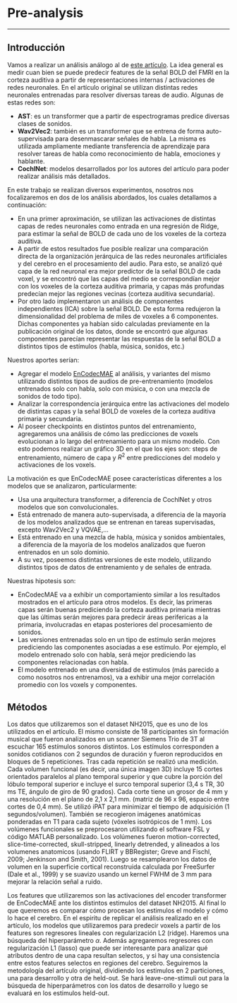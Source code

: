 # Pre-analysis
--------------

## Introducción
Vamos a realizar un análisis análogo al de [este artículo](https://journals.plos.org/plosbiology/article?id=10.1371/journal.pbio.3002366#sec021).
La idea general es medir cuan bien se puede predecir features de la señal BOLD del FMRI en la corteza auditiva a partir de representaciones internas / activaciones de redes neuronales.
En el artículo original se utilizan distintas redes neuronales entrenadas para resolver diversas tareas de audio. Algunas de estas redes son:
- **AST**: es un transformer que a partir de espectrogramas predice diversas clases de sonidos.
- **Wav2Vec2**: también es un transformer que se entrena de forma auto-supervisada para desenmascarar señales de habla. La misma es utilizada ampliamente mediante transferencia de aprendizaje para resolver tareas de habla como reconocimiento de habla, emociones y hablante.
- **CochlNet**: modelos desarrollados por los autores del artículo para poder realizar análisis más detallados.

En este trabajo se realizan diversos experimentos, nosotros nos focalizaremos en dos de los análisis abordados, los cuales detallamos a continuación: 
- En una primer aproximación, se utilizan las activaciones de distintas capas de redes neuronales como entrada en una regresión de Ridge, para estimar la señal de BOLD de cada uno de los voxeles de la corteza auditiva.
- A partir de estos resultados fue posible realizar una comparación directa de la organización jerárquica de las redes neuronales artificiales y del cerebro en el procesamiento del audio. Para esto, se analizó qué capa de la red neuronal era mejor predictor de la señal BOLD de cada voxel, y se encontró que las capas del medio se correspondían mejor con los voxeles de la corteza auditiva primaria, y capas más profundas predecían mejor las regiones vecinas (corteza auditiva secundaria).
- Por otro lado implementaron un análisis de componentes independientes (ICA) sobre la señal BOLD. De esta forma redujeron la dimensionalidad del problema de miles de voxeles a 6 componentes. Dichas componentes ya habían sido calculadas previamente en la publicación original de los datos, donde se encontró que algunas componentes parecían representar las respuestas de la señal BOLD a distintos tipos de estímulos (habla, música, sonidos, etc.)

Nuestros aportes serían:
- Agregar el modelo [EnCodecMAE](https://arxiv.org/abs/2309.07391) al análisis, y variantes del mismo utilizando distintos tipos de audios de pre-entrenamiento (modelos entrenados solo con habla, solo con música, o con una mezcla de sonidos de todo tipo).
- Analizar la correspondencia jerárquica entre las activaciones del modelo de distintas capas y la señal BOLD de voxeles de la corteza auditiva primaria y secundaria.
- Al poseer checkpoints en distintos puntos del entrenamiento, agregaremos una análisis de cómo las predicciones de voxels evolucionan a lo largo del entrenamiento para un mismo modelo. Con esto podemos realizar un gráfico 3D en el que los ejes son: steps de entrenamiento, número de capa y $R^2$ entre predicciones del modelo y activaciones de los voxels.

La motivación es que EnCodecMAE posee características diferentes a los modelos que se analizaron, particularmente:
- Usa una arquitectura transformer, a diferencia de CochlNet y otros modelos que son convolucionales.
- Está entrenado de manera auto-supervisada, a diferencia de la mayoría de los modelos analizados que se entrenan en tareas supervisadas, excepto Wav2Vec2 y VQVAE,...
- Está entrenado en una mezcla de habla, música y sonidos ambientales, a diferencia de la mayoría de los modelos analizados que fueron entrenados en un solo dominio.
- A su vez, poseemos distintas versiones de este modelo, utilizando distintos tipos de datos de entrenamiento y de señales de entrada.

Nuestras hipotesis son:
- EnCodecMAE va a exhibir un comportamiento similar a los resultados mostrados en el artículo para otros modelos. Es decir, las primeras capas serán buenas prediciendo la corteza auditiva primaria mientras que las últimas serán mejores para predecir áreas perifericas a la primaria, involucradas en etapas posteriores del procesamiento de sonidos.
- Las versiones entrenadas solo en un tipo de estímulo serán mejores prediciendo las componentes asociadas a ese estímulo. Por ejemplo, el modelo entrenado solo con habla, será mejor prediciendo las componentes relacionadas con habla.
- El modelo entrenado en una diversidad de estimulos (más parecido a como nosotros nos entrenamos), va a exhibir una mejor correlación promedio con los voxels y componentes.

## Métodos

Los datos que utilizaremos son el dataset NH2015, que es uno de los utilizados en el artículo. El mismo consiste de 18 participantes sin formación musical que fueron analizados en un scanner Siemens Trio de 3T al escuchar 165 estímulos sonoros distintos. Los estímulos corresponden a sonidos cotidianos con 2 segundos de duración y fueron reproducidos en bloques de 5 repeticiones. Tras cada repetición se realizó una medición. Cada volumen funcional (es decir, una única imagen 3D) incluye 15 cortes orientados paralelos al plano temporal superior y que cubre la porción del lóbulo temporal superior e incluye el surco temporal superior (3,4 s TR, 30 ms TE, ángulo de giro de 90 grados). Cada corte tiene un grosor de 4 mm y una resolución en el plano de 2,1 x 2,1 mm. (matriz de 96 x 96, espacio entre cortes de 0,4 mm). Se utilizó iPAT para minimizar el tiempo de adquisición (1 segundos/volumen). También se recogieron imágenes anatómicas ponderadas en T1 para cada sujeto (vóxeles isotrópicos de 1 mm).
Los volúmenes funcionales se preprocesaron utilizando el software FSL y código MATLAB personalizado. Los volúmenes fueron motion-corrected, slice-time-corrected, skull-stripped, linearly detrended, y alineados a los volumenes anatomicos (usando FLIRT y BBRegister; Greve and
Fischl, 2009; Jenkinson and Smith, 2001). Luego se resamplearon los datos de volumen en la superficie cortical reconstruida calculada por FreeSurfer (Dale et al., 1999) y se suavizo usando un kernel FWHM de 3 mm para mejorar la relación señal a ruido.


Los features que utilizaremos son las activaciones del encoder transformer de EnCodecMAE ante los distintos estimulos del dataset NH2015. Al final lo que queremos es comparar cómo procesan los estimulos el modelo y cómo lo hace el cerebro.
En el espiritu de replicar el análisis realizado en el artículo, los modelos que utilizaremos para predecir voxels a partir de los features son regresores lineales con regularización L2 (ridge). Haremos una búsqueda del hiperparámetro $\alpha$. Además agregaremos regresores con regularización L1 (lasso) que puede ser interesante para analizar qué atributos dentro de una capa resultan selectos, y si hay una consistencia entre estos features selectos en regiones del cerebro.
Seguiremos la metodología del artículo original, dividiendo los estimulos en 2 particiones, una para desarrollo y otra de held-out. Se hará leave-one-stimuli out para la búsqueda de hiperparámetros con los datos de desarrollo y luego se evaluará en los estimulos held-out.

